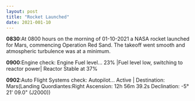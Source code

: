 ```yaml
---
layout: post
title: "Rocket Launched"
date: 2021-001-10
---
```


**0830**:At 0800 hours on the morning of 01-10-2021 a NASA rocket launched for Mars, commencing Operation Red Sand. The takeoff went smooth and atmospheric turbulence was at a minimum.

**0900**:Engine check: Engine Fuel level... 23% |Fuel level low, switching to reactor power| Reactor Stable at 37%

**0902**:Auto Flight Systems check: Autopilot... Active | Destination: Mars(Landing Quordiantes:Right Ascension: 12h 56m 39.2s 
Declination: -5° 21' 09.0" (J2000))
